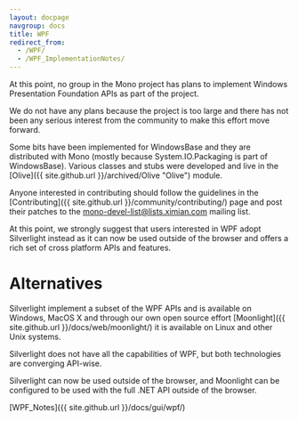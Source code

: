 ```yaml
---
layout: docpage
navgroup: docs
title: WPF
redirect_from:
  - /WPF/
  - /WPF_ImplementationNotes/
---
```


At this point, no group in the Mono project has plans to implement Windows Presentation Foundation APIs as part of the project.

We do not have any plans because the project is too large and there has not been any serious interest from the community to make this effort move forward.

Some bits have been implemented for WindowsBase and they are distributed with Mono (mostly because System.IO.Packaging is part of WindowsBase). Various classes and stubs were developed and live in the [Olive]({{ site.github.url }}/archived/Olive "Olive") module.

Anyone interested in contributing should follow the guidelines in the [Contributing]({{ site.github.url }}/community/contributing/) page and post their patches to the mono-devel-list@lists.ximian.com mailing list.

At this point, we strongly suggest that users interested in WPF adopt Silverlight instead as it can now be used outside of the browser and offers a rich set of cross platform APIs and features.

Alternatives
============

Silverlight implement a subset of the WPF APIs and is available on Windows, MacOS X and through our own open source effort [Moonlight]({{ site.github.url }}/docs/web/moonlight/) it is available on Linux and other Unix systems.

Silverlight does not have all the capabilities of WPF, but both technologies are converging API-wise.

Silverlight can now be used outside of the browser, and Moonlight can be configured to be used with the full .NET API outside of the browser.

[WPF\_Notes]({{ site.github.url }}/docs/gui/wpf/)

